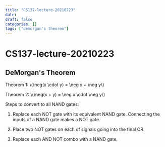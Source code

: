 ```yaml
---
title: "CS137-lecture-20210223"
date:
draft: false
categories: []
tags: ["demorgan's theorem"]
---
```


# CS137-lecture-20210223

## DeMorgan's Theorem

Theorem 1: \\(\neg(x \cdot y) = \neg x + \neg y\\)

Theorem 2: \\(\neg(x + y) = \neg x  \cdot \neg y\\)

Steps to convert to all NAND gates:

1. Replace each NOT gate with its equivalent NAND gate.
Connecting the inputs of a NAND gate makes a NOT gate.

2. Place two NOT gates on each of signals going into the final OR.

3. Replace each AND NOT combo with a NAND gate.



